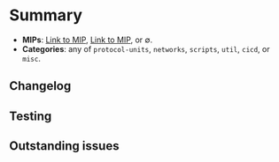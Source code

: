 # Summary

- **MIPs**: [Link to MIP](#./link/to/mip), [Link to MIP](#./link/to/mip), or $\emptyset$.
- **Categories**: any of `protocol-units`, `networks`, `scripts`, `util`, `cicd`, or `misc`.

<!--
Add your summary text here. 
 -->

## Changelog

<!-- 
Describe your changes. List roughly in order of importance.
-->

## Testing

<!--
Describe your Test Plan and explain added or modified test components.
-->

## Outstanding issues

<!--
List any outstanding issues that need to be addressed in future PRs, but which do not block merging this PR.
-->